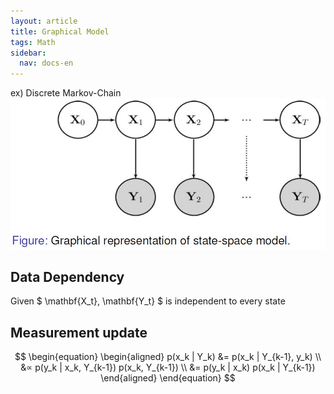 ```yaml
---
layout: article
title: Graphical Model
tags: Math
sidebar:
  nav: docs-en
---
```


ex) Discrete Markov-Chain
![png](/images/graphical_files/1.jpg)

## Data Dependency
Given $ \mathbf{X_t}, \mathbf{Y_t} $ is independent to every state
<br>

## Measurement update
$$
\begin{equation}
\begin{aligned}
    p(x_k | Y_k) &= p(x_k | Y_{k-1}, y_k) \\
    &∝ p(y_k | x_k, Y_{k-1}) p(x_k, Y_{k-1}) \\
    &= p(y_k | x_k) p(x_k | Y_{k-1})
\end{aligned}
\end{equation}
$$
